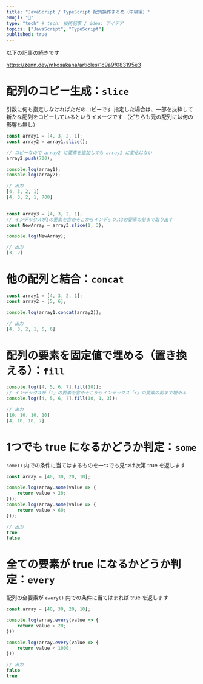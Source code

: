 ```yaml
---
title: "JavaScript / TypeScript 配列操作まとめ（中級編）"
emoji: "🎴"
type: "tech" # tech: 技術記事 / idea: アイデア
topics: ["JavaScript", "TypeScript"]
published: true
---
```


以下の記事の続きです

https://zenn.dev/mkosakana/articles/1c9a9f083195e3


# 配列のコピー生成：`slice`

引数に何も指定しなければただのコピーです
指定した場合は、一部を抜粋して新たな配列をコピーしているというイメージです
（どちらも元の配列には何の影響も無し）

```js
const array1 = [4, 3, 2, 1];
const array2 = array1.slice();

// コピーなので array2 に要素を追加しても array1 に変化はない
array2.push(700);

console.log(array1);
console.log(array2);

// 出力
[4, 3, 2, 1]
[4, 3, 2, 1, 700]
    

const array3 = [4, 3, 2, 1];
// インデックスが1の要素を含めそこからインデックス3の要素の前まで取り出す
const NewArray = array3.slice(1, 3);

console.log(NewArray);

// 出力
[3, 2]
```


# 他の配列と結合：`concat`

```js
const array1 = [4, 3, 2, 1];
const array2 = [5, 6];

console.log(array1.concat(array2));

// 出力
[4, 3, 2, 1, 5, 6]
```


# 配列の要素を固定値で埋める（置き換える）：`fill`

```js
console.log([4, 5, 6, 7].fill(10));
// インデックスが「1」の要素を含めそこからインデックス「3」の要素の前まで埋める
console.log([4, 5, 6, 7].fill(10, 1, 3));

// 出力
[10, 10, 10, 10]
[4, 10, 10, 7]
```


# 1つでも true になるかどうか判定：`some`

`some()` 内での条件に当てはまるものを一つでも見つけ次第 true を返します

```js
const array = [40, 30, 20, 10];

console.log(array.some(value => {
    return value > 20;
}));
console.log(array.some(value => {
    return value > 60;
}));

// 出力
true
false
```


# 全ての要素が true になるかどうか判定：`every`

配列の全要素が `every()` 内での条件に当てはまれば true を返します

```js
const array = [40, 30, 20, 10];

console.log(array.every(value => {
    return value > 20;
}))

console.log(array.every(value => {
    return value < 1000;
}))

// 出力
false
true
```
